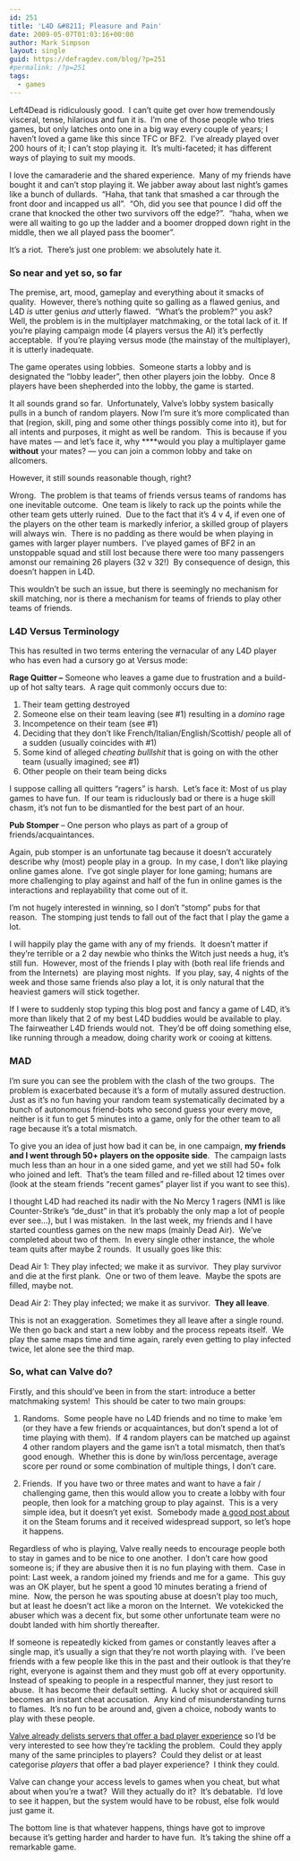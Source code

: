 ```yaml
---
id: 251
title: 'L4D &#8211; Pleasure and Pain'
date: 2009-05-07T01:03:16+00:00
author: Mark Simpson
layout: single
guid: https://defragdev.com/blog/?p=251
#permalink: /?p=251
tags:
  - games
---
```

Left4Dead is ridiculously good.  I can&#8217;t quite get over how tremendously visceral, tense, hilarious and fun it is.  I&#8217;m one of those people who tries games, but only latches onto one in a big way every couple of years; I haven&#8217;t loved a game like this since TFC or BF2.  I&#8217;ve already played over 200 hours of it; I can&#8217;t stop playing it.  It&#8217;s multi-faceted; it has different ways of playing to suit my moods.

I love the camaraderie and the shared experience.  Many of my friends have bought it and can&#8217;t stop playing it. We jabber away about last night&#8217;s games like a bunch of dullards.  &#8220;Haha, that tank that smashed a car through the front door and incapped us all&#8221;.  &#8220;Oh, did you see that pounce I did off the crane that knocked the other two survivors off the edge?&#8221;.  &#8220;haha, when we were all waiting to go up the ladder and a boomer dropped down right in the middle, then we all played pass the boomer&#8221;.

It&#8217;s a riot.  There&#8217;s just one problem: we absolutely hate it.

### So near and yet so, so far

The premise, art, mood, gameplay and everything about it smacks of quality.  However, there&#8217;s nothing quite so galling as a flawed genius, and L4D _is_ utter genius _and_ utterly flawed.  &#8220;What&#8217;s the problem?&#8221; you ask?  Well, the problem is in the multiplayer matchmaking, or the total lack of it. If you&#8217;re playing campaign mode (4 players versus the AI) it&#8217;s perfectly acceptable.  If you&#8217;re playing versus mode (the mainstay of the multiplayer), it is utterly inadequate.

The game operates using lobbies.  Someone starts a lobby and is designated the &#8220;lobby leader&#8221;, then other players join the lobby.  Once 8 players have been shepherded into the lobby, the game is started.

It all sounds grand so far.  Unfortunately, Valve&#8217;s lobby system basically pulls in a bunch of random players. Now I&#8217;m sure it&#8217;s more complicated than that (region, skill, ping and some other things possibly come into it), but for all intents and purposes, it might as well be random.  This is because if you have mates &#8212; and let&#8217;s face it, why ****would you play a multiplayer game **without** your mates? &#8212; you can join a common lobby and take on allcomers.

However, it still sounds reasonable though, right?

Wrong.  The problem is that teams of friends versus teams of randoms has one inevitable outcome.  One team is likely to rack up the points while the other team gets utterly ruined.  Due to the fact that it&#8217;s 4 v 4, if even one of the players on the other team is markedly inferior, a skilled group of players will always win.  There is no padding as there would be when playing in games with larger player numbers.  I&#8217;ve played games of BF2 in an unstoppable squad and still lost because there were too many passengers amonst our remaining 26 players (32 v 32!)  By consequence of design, this doesn&#8217;t happen in L4D.

This wouldn&#8217;t be such an issue, but there is seemingly no mechanism for skill matching, nor is there a mechanism for teams of friends to play other teams of friends.

### L4D Versus Terminology

This has resulted in two terms entering the vernacular of any L4D player who has even had a cursory go at Versus mode:

**Rage Quitter &#8211;** Someone who leaves a game due to frustration and a build-up of hot salty tears.  A rage quit commonly occurs due to:

  1. Their team getting destroyed
  2. Someone else on their team leaving (see #1) resulting in a _domino_ rage
  3. Incompetence on their team (see #1)
  4. Deciding that they don&#8217;t like French/Italian/English/Scottish/<insert nationality here> people all of a sudden (usually coincides with #1)
  5. Some kind of alleged _cheating_ _bulllshit_ that is going on with the other team (usually imagined; see #1)
  6. Other people on their team being dicks

I suppose calling all quitters &#8220;ragers&#8221; is harsh.  Let&#8217;s face it: Most of us play games to have fun.  If our team is riduclously bad or there is a huge skill chasm, it&#8217;s not fun to be dismantled for the best part of an hour.

**Pub Stomper** &#8211; One person who plays as part of a group of friends/acquaintances.

Again, pub stomper is an unfortunate tag because it doesn&#8217;t accurately describe why (most) people play in a group.  In my case, I don&#8217;t like playing online games alone.  I&#8217;ve got single player for lone gaming; humans are more challenging to play against and half of the fun in online games is the interactions and replayability that come out of it.

I&#8217;m not hugely interested in winning, so I don&#8217;t &#8220;stomp&#8221; pubs for that reason.  The stomping just tends to fall out of the fact that I play the game a lot.

I will happily play the game with any of my friends.  It doesn&#8217;t matter if they&#8217;re terrible or a 2 day newbie who thinks the Witch just needs a hug, it&#8217;s still fun.  However, most of the friends I play with (both real life friends and from the Internets)  are playing most nights.  If you play, say, 4 nights of the week and those same friends also play a lot, it is only natural that the heaviest gamers will stick together.

If I were to suddenly stop typing this blog post and fancy a game of L4D, it&#8217;s more than likely that 2 of my best L4D buddies would be available to play.  The fairweather L4D friends would not.  They&#8217;d be off doing something else, like running through a meadow, doing charity work or cooing at kittens.

### MAD

I&#8217;m sure you can see the problem with the clash of the two groups.  The problem is exacerbated because it&#8217;s a form of mutally assured destruction.  Just as it&#8217;s no fun having your random team systematically decimated by a bunch of autonomous friend-bots who second guess your every move, neither is it fun to get 5 minutes into a game, only for the other team to all rage because it&#8217;s a total mismatch.

To give you an idea of just how bad it can be, in one campaign, **my friends and I went through 50+ players on the opposite side**.  The campaign lasts much less than an hour in a one sided game, and yet we still had 50+ folk who joined and left.  That&#8217;s the team filled and re-filled about 12 times over (look at the steam friends &#8220;recent games&#8221; player list if you want to see this).

I thought L4D had reached its nadir with the No Mercy 1 ragers (NM1 is like Counter-Strike&#8217;s &#8220;de_dust&#8221; in that it&#8217;s probably the only map a lot of people ever see&#8230;), but I was mistaken.  In the last week, my friends and I have started countless games on the new maps (mainly Dead Air).  We&#8217;ve completed about two of them.  In every single other instance, the whole team quits after maybe 2 rounds.  It usually goes like this:

Dead Air 1: They play infected; we make it as survivor.  They play survivor and die at the first plank.  One or two of them leave.  Maybe the spots are filled, maybe not.

Dead Air 2: They play infected; we make it as survivor.  **They all leave**.

This is not an exaggeration.  Sometimes they all leave after a single round. We then go back and start a new lobby and the process repeats itself.  We play the same maps time and time again, rarely even getting to play infected twice, let alone see the third map.

### So, what can Valve do?

Firstly, and this should&#8217;ve been in from the start: introduce a better matchmaking system!  This should be cater to two main groups:

1. Randoms.  Some people have no L4D friends and no time to make &#8217;em (or they have a few friends or acquaintances, but don&#8217;t spend a lot of time playing with them).  If 4 random players can be matched up against 4 other random players and the game isn&#8217;t a total mismatch, then that&#8217;s good enough.  Whether this is done by win/loss percentage, average score per round or some combination of multiple things, I don&#8217;t care.

2. Friends.  If you have two or three mates and want to have a fair / challenging game, then this would allow you to create a lobby with four people, then look for a matching group to play against.  This is a very simple idea, but it doesn&#8217;t yet exist.  Somebody made [a good post about](http://forums.steampowered.com/forums/showthread.php?t=781382) it on the Steam forums and it received widespread support, so let&#8217;s hope it happens.

Regardless of who is playing, Valve really needs to encourage people both to stay in games and to be nice to one another.  I don&#8217;t care how good someone is; if they are abusive then it is no fun playing with them.  Case in point: Last week, a random joined my friends and me for a game.  This guy was an OK player, but he spent a good 10 minutes berating a friend of mine.  Now, the person he was spouting abuse at doesn&#8217;t play too much, but at least he doesn&#8217;t act like a moron on the Internet.  We votekicked the abuser which was a decent fix, but some other unfortunate team were no doubt landed with him shortly thereafter.

If someone is repeatedly kicked from games or constantly leaves after a single map, it&#8217;s usually a sign that they&#8217;re not worth playing with.  I&#8217;ve been friends with a few people like this in the past and their outlook is that they&#8217;re right, everyone is against them and they must gob off at every opportunity.  Instead of speaking to people in a respectful manner, they just resort to abuse.  It has become their default setting.  A lucky shot or acquired skill becomes an instant cheat accusation.  Any kind of misunderstanding turns to flames.  It&#8217;s no fun to be around and, given a choice, nobody wants to play with these people.

[Valve already delists servers that offer a bad player experience](http://www.teamfortress.com/post.php?id=2338) so I&#8217;d be very interested to see how they&#8217;re tackling the problem.  Could they apply many of the same principles to players?  Could they delist or at least categorise _players_ that offer a bad player experience?  I think they could.

Valve can change your access levels to games when you cheat, but what about when you&#8217;re a twat?  Will they actually do it?  It&#8217;s debatable.  I&#8217;d love to see it happen, but the system would have to be robust, else folk would just game it.

The bottom line is that whatever happens, things have got to improve because it&#8217;s getting harder and harder to have fun.  It&#8217;s taking the shine off a remarkable game.